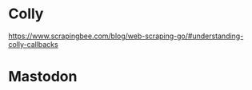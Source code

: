 
# Colly
https://www.scrapingbee.com/blog/web-scraping-go/#understanding-colly-callbacks

# Mastodon

